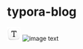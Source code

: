 # typora-blog

![image text](https://raw.githubusercontent.com/Sgr-H/typora-blog/master/img/202304141530485.png)
![image text](https://fastly.jsdelivr.net/gh/[Sgr-H]/[typora-blog]@master)
